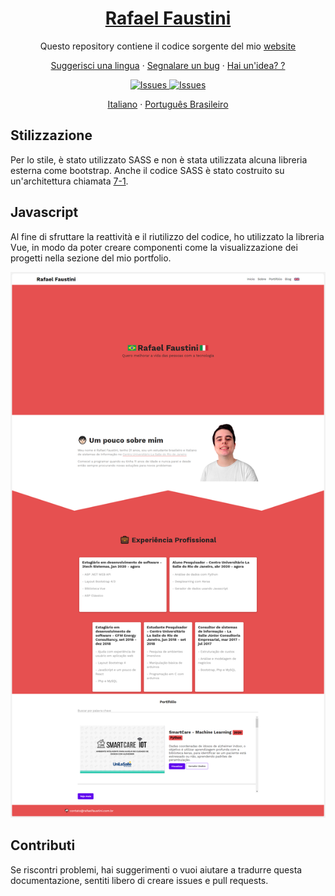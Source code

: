 <a href="https://rafaelfaustini.com.br"><h1 align="center">Rafael Faustini</h1></a>

  <p align="center">
  Questo repository contiene il codice sorgente del mio <a href="https://rafaelfaustini.com.br">website</a></p>

  <p align="center">
   <a href="https://github.com/rafaelfaustini/rafaelfaustini.com.br/issues/new?assignees=rafaelfaustini&labels=Documentation%2C+Translation&template=new-language-request.md&title=%5Btranslation%5D">Suggerisci una lingua</a>
     ·
    <a href="https://github.com/rafaelfaustini/rafaelfaustini.com.br/issues/new?assignees=&labels=Bug+Fix&template=bug_report.md&title=%5Bbugfix%5D">Segnalare un bug</a>
     ·
    <a href="https://github.com/rafaelfaustini/rafaelfaustini.com.br/issues/new?assignees=&labels=feature&template=feature_request.md&title=%5Bfeature%5D">Hai un'idea? ?</a>
  </p>

  <p align="center">
     <a href="https://github.com/rafaelfaustini/swalCritical/issues">
      <img alt="Issues" src="https://img.shields.io/github/issues/rafaelfaustini/rafaelfaustini.com.br?color=f44336" />
    </a>
     <a href="https://github.com/rafaelfaustini/swalCritical/pulls">
      <img alt="Issues" src="https://img.shields.io/github/issues-pr/rafaelfaustini/rafaelfaustini.com.br?color=f44336" />
    </a>
  </p>

  <p align="center">
    <a href="/docs/readme_it.md">Italiano</a>
    ·
    <a href="/docs/readme_pt-BR.md">Português Brasileiro</a>
  </p>

## Stilizzazione

Per lo stile, è stato utilizzato SASS e non è stata utilizzata alcuna libreria esterna come bootstrap. Anche il codice SASS è stato costruito su un'architettura chiamata [7-1](https://github.com/HugoGiraudel/sass-boilerplate).

## Javascript

Al fine di sfruttare la reattività e il riutilizzo del codice, ho utilizzato la libreria Vue, in modo da poter creare componenti come la visualizzazione dei progetti nella sezione del mio portfolio.

![Immagine del website](/img/website1.png)

## Contributi

Se riscontri problemi, hai suggerimenti o vuoi aiutare a tradurre questa documentazione, sentiti libero di creare issues e pull requests.
